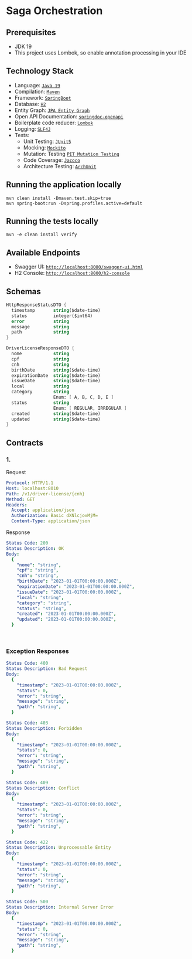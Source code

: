 # Saga Orchestration

## Prerequisites

- JDK 19
- This project uses Lombok, so enable annotation processing in your IDE

## Technology Stack
- Language: [`Java 19`](https://www.java.com/)
- Compilation: [`Maven`](https://maven.apache.org/)
- Framework: [`SpringBoot`](https://spring.io/projects/spring-boot)
- Database: [`H2`](http://h2database.com/)
- Entity Graph: [`JPA Entity Graph`](https://cosium.github.io/making-jpa-great-again/)
- Open API Documentation: [`springdoc-openapi`](https://springdoc.org/)
- Boilerplate code reducer: [`Lombok`](https://projectlombok.org/)
- Logging: [`SLF4J`](https://www.slf4j.org/)
- Tests:
  - Unit Testing: [`JUnit5`](https://junit.org/junit5/docs/current/user-guide/)
  - Mocking: [`Mockito`](https://site.mockito.org/)
  - Mutation: Testing [`PIT Mutation Testing`](https://pitest.org/)
  - Code Coverage: [`Jacoco`](https://www.jacoco.org)
  - Architecture Testing: [`ArchUnit`](https://www.archunit.org/)

## Running the application locally

```shell
mvn clean install -Dmaven.test.skip=true
mvn spring-boot:run -Dspring.profiles.active=default
```

## Running the tests locally

```shell
mvn -e clean install verify
```

## Available Endpoints

- Swagger UI: [`http://localhost:8000/swagger-ui.html`](http://localhost:8000/swagger-ui.html)
- H2 Console: [`http://localhost:8000/h2-console`](http://localhost:8000/h2-console)

## Schemas

```scheme
HttpResponseStatusDTO {
  timestamp       string($date-time)
  status          integer($int64)
  error           string
  message         string
  path            string
}
```

```scheme
DriverLicenseResponseDTO {
  nome            string
  cpf             string
  cnh             string
  birthDate       string($date-time)
  expirationDate  string($date-time)
  issueDate       string($date-time)
  local           string
  category        string
                  Enum: [ A, B, C, D, E ]
  status          string
                  Enum: [ REGULAR, IRREGULAR ]
  created         string($date-time)
  updated         string($date-time)
}
```

## Contracts

### 1. 

Request

```yaml
Protocol: HTTP/1.1
Host: localhost:8010
Path: /v1/driver-license/{cnh}
Method: GET
Headers:
  Accept: application/json
  Authorization: Basic dXNlcjoxMjM=
  Content-Type: application/json
```

Response

```yaml
Status Code: 200
Status Description: OK
Body:
  {
    "nome": "string",
    "cpf": "string",
    "cnh": "string",
    "birthDate": "2023-01-01T00:00:00.000Z",
    "expirationDate": "2023-01-01T00:00:00.000Z",
    "issueDate": "2023-01-01T00:00:00.000Z",
    "local": "string",
    "category": "string",
    "status": "string",
    "created": "2023-01-01T00:00:00.000Z",
    "updated": "2023-01-01T00:00:00.000Z",
  }
```

<br>

### Exception Responses

```yaml
Status Code: 400
Status Description: Bad Request
Body:
  {
    "timestamp": "2023-01-01T00:00:00.000Z",
    "status": 0,
    "error": "string",
    "message": "string",
    "path": "string",
  }
```

```yaml
Status Code: 403
Status Description: Forbidden
Body:
  {
    "timestamp": "2023-01-01T00:00:00.000Z",
    "status": 0,
    "error": "string",
    "message": "string",
    "path": "string",
  }
```

```yaml
Status Code: 409
Status Description: Conflict
Body:
  {
    "timestamp": "2023-01-01T00:00:00.000Z",
    "status": 0,
    "error": "string",
    "message": "string",
    "path": "string",
  }
```

```yaml
Status Code: 422
Status Description: Unprocessable Entity
Body:
  {
    "timestamp": "2023-01-01T00:00:00.000Z",
    "status": 0,
    "error": "string",
    "message": "string",
    "path": "string",
  }
```

```yaml
Status Code: 500
Status Description: Internal Server Error
Body:
  {
    "timestamp": "2023-01-01T00:00:00.000Z",
    "status": 0,
    "error": "string",
    "message": "string",
    "path": "string",
  }
```
